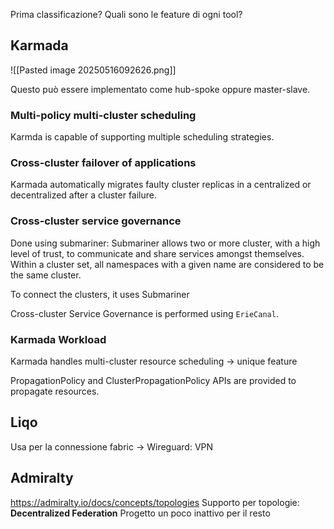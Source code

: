 Prima classificazione?
Quali sono le feature di ogni tool?

## Karmada

![[Pasted image 20250516092626.png]]

Questo può essere implementato come hub-spoke oppure master-slave. 

### Multi-policy multi-cluster scheduling
Karmda is capable of supporting multiple scheduling strategies.

### Cross-cluster failover of applications
Karmada automatically migrates faulty cluster replicas in a centralized or decentralized after a cluster failure.

### Cross-cluster service governance

Done using submariner:
Submariner allows two or more cluster, with a high level of trust, to communicate and share services amongst themselves. Within a cluster set, all namespaces with a given name are considered to be the same cluster.

To connect the clusters, it uses Submariner

Cross-cluster Service Governance is performed using `ErieCanal`.

### Karmada Workload 
Karmada handles multi-cluster resource scheduling -> unique feature

PropagationPolicy and ClusterPropagationPolicy APIs are provided to propagate resources.


## Liqo
Usa per la connessione fabric -> Wireguard: VPN


## Admiralty
https://admiralty.io/docs/concepts/topologies
Supporto per topologie: **Decentralized Federation**
Progetto un poco inattivo per il resto


### 

























